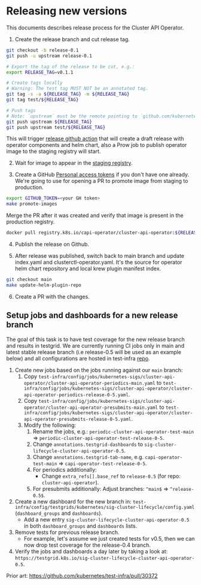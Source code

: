 # Releasing new versions

This documents describes release process for the Cluster API Operator.

1. Create the release branch and cut release tag.

```bash
git checkout -b release-0.1
git push -u upstream release-0.1
```

```bash
# Export the tag of the release to be cut, e.g.:
export RELEASE_TAG=v0.1.1

# Create tags locally
# Warning: The test tag MUST NOT be an annotated tag.
git tag -s -a ${RELEASE_TAG} -m ${RELEASE_TAG}
git tag test/${RELEASE_TAG}

# Push tags
# Note: `upstream` must be the remote pointing to `github.com/kubernetes-sigs/cluster-api-operator`.
git push upstream ${RELEASE_TAG}
git push upstream test/${RELEASE_TAG}
```

This will trigger [release github action](https://github.com/kubernetes-sigs/cluster-api-operator/blob/main/.github/workflows/release.yaml) that will
create a draft release with operator components and helm chart, also a Prow job to publish operator image to the staging registry will start.

2. Wait for image to appear in the [staging registry](https://console.cloud.google.com/gcr/images/k8s-staging-capi-operator/global/cluster-api-operator).

3. Create a GitHub [Personal access tokens](https://github.com/settings/tokens) if you don't have one already. We're going to use for opening a PR
to promote image from staging to production.

```bash
export GITHUB_TOKEN=<your GH token>
make promote-images
```

Merge the PR after it was created and verify that image is present in the production registry.

```bash
docker pull registry.k8s.io/capi-operator/cluster-api-operator:${RELEASE_TAG}
```

4. Publish the release on Github.

5. After release was published, switch back to main branch and update index.yaml and clusterctl-operator.yaml. It's the source for operator helm chart repository and local krew plugin manifest index.

```bash
git checkout main
make update-helm-plugin-repo
```

6. Create a PR with the changes.

## Setup jobs and dashboards for a new release branch

The goal of this task is to have test coverage for the new release branch and results in testgrid.
We are currently running CI jobs only in main and latest stable release branch (i.e release-0.5 will be used as an example below) and all configurations are hosted in test-infra [repo](https://github.com/kubernetes/test-infra).

1. Create new jobs based on the jobs running against our `main` branch:
    1. Copy `test-infra/config/jobs/kubernetes-sigs/cluster-api-operator/cluster-api-operator-periodics-main.yaml` to `test-infra/config/jobs/kubernetes-sigs/cluster-api-operator/cluster-api-operator-periodics-release-0-5.yaml`.
    2. Copy `test-infra/config/jobs/kubernetes-sigs/cluster-api-operator/cluster-api-operator-presubmits-main.yaml` to `test-infra/config/jobs/kubernetes-sigs/cluster-api-operator/cluster-api-operator-presubmits-release-0-5.yaml`.
    3. Modify the following:
        1. Rename the jobs, e.g.: `periodic-cluster-api-operator-test-main` => `periodic-cluster-api-operator-test-release-0-5`.
        2. Change `annotations.testgrid-dashboards` to `sig-cluster-lifecycle-cluster-api-operator-0.5`.
        3. Change `annotations.testgrid-tab-name`, e.g. `capi-operator-test-main` => `capi-operator-test-release-0-5`.
        4. For periodics additionally:
            * Change `extra_refs[].base_ref` to `release-0.5` (for repo: `cluster-api-operator`).
        5. For presubmits additionally: Adjust branches: `^main$` => `^release-0.5$`.
2. Create a new dashboard for the new branch in: `test-infra/config/testgrids/kubernetes/sig-cluster-lifecycle/config.yaml` (`dashboard_groups` and `dashboards`).
    * Add a new entry `sig-cluster-lifecycle-cluster-api-operator-0.5` in both `dashboard_groups` and `dashboards` lists.
3. Remove tests for previous release branch.
    * For example, let's assume we just created tests for v0.5, then we can now drop test coverage for the release-0.4 branch.
4. Verify the jobs and dashboards a day later by taking a look at: `https://testgrid.k8s.io/sig-cluster-lifecycle-cluster-api-operator-0.5`.

Prior art: https://github.com/kubernetes/test-infra/pull/30372